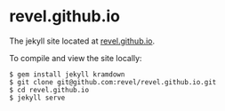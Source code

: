 revel.github.io
===============

The jekyll site located at [revel.github.io](http://revel.github.io).

To compile and view the site locally:

```
$ gem install jekyll kramdown
$ git clone git@github.com:revel/revel.github.io.git
$ cd revel.github.io
$ jekyll serve
```
